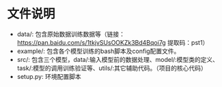 # 文件说明
* data/: 包含原始数据训练数据等（链接：https://pan.baidu.com/s/1tkjvSUsOOKZk3Bd4Bqoi7g 提取码：pst1）
* example/: 包含各个模型训练的bash脚本及config配置文件。
* src/: 包含三个模型，data/:输入模型前的数据处理、model/:模型类的定义、task/:模型的调用训练验证等、utils/:其它辅助代码。（项目的核心代码）
* setup.py: 环境配置脚本
